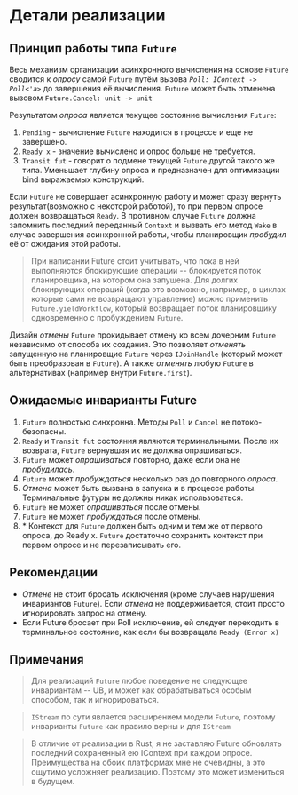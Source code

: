 # Детали реализации

## Принцип работы типа `Future`

Весь мeханизм организации асинхронного вычисления на основе `Future` сводится к *опросу*
самой `Future` путём вызова *`Poll: IContext -> Poll<'a>`* до завершения её вычисления.
`Future` может быть отменена вызовом `Future.Cancel: unit -> unit`

Результатом *опроса* является текущее состояние вычисления `Future`:
1. `Pending` - вычисление `Future` находится в процессе и еще не завершено.
2. `Ready x` - значение вычислено и опрос больше не требуется.
3. `Transit fut` - говорит о подмене текущей `Future` другой такого же типа.
   Уменьшает глубину опроса и предназначен для оптимизации bind выражаемых конструкций.

Если `Future` не совершает асинхронную работу и может сразу вернуть
результат(возможно с некоторой работой), то при первом опросе должен возвращаться `Ready`.
В противном случае `Future` должна запомнить последний переданный `Context` и вызвать его метод `Wake`
в случае завершения асинхронной работы, чтобы планировщик *пробудил* её от ожидания этой работы.

> При написании Future стоит учитывать, что пока в ней выполняются блокирующие
> операции -- блокируется поток планировщика, на котором она запушена.
> Для долгих блокирующих операций (когда это возможно, например, в циклах которые сами не возвращают управление)
> можно применить `Future.yieldWorkflow`, который возвращает поток планировщику одновременно с пробуждением `Future`.

Дизайн *отмены* `Future` прокидывает отмену ко всем дочерним `Future` независимо от способа их создания.
Это позволяет *отменять* запущенную на планировщие `Future` через `IJoinHandle` (который может быть преобразован в `Future`).
А также *отменять* любую `Future` в альтернативах (например внутри `Future.first`).

## Ожидаемые инварианты Future
1. `Future` полностью синхронна. Методы `Poll` и `Cancel` не потоко-безопасны.
2. `Ready` и `Transit fut` состояния являются терминальными.
   После их возврата, `Future` вернувшая их не должна опрашиваться.
3. `Future` может *опрашиваться* повторно, даже если она не *пробудилась*.
4. `Future` может *пробуждаться* несколько раз до повторного *опроса*.
5. *Отмена* может быть вызвана в запуска и в процессе работы. Терминальные футуры не должны никак использоваться.
6. `Future` не может *опрашиваться* после отмены.
7. `Future` не может *пробуждаться* после отмены.
8. \* Контекст для `Future` должен быть одним и тем же от первого опроса, до Ready x.
    `Future` достаточно сохранить контекст при первом опросе и не перезаписывать его.

## Рекомендации
- *Отмене* не стоит бросать исключения (кроме случаев нарушения инвариантов `Future`).
   Если *отмена* не поддерживается, стоит просто игнорировать запрос на отмену.
- Если Future бросает при Poll исключение, ей следует переходить в
   терминальное состояние, как если бы возвращала `Ready (Error x)`

## Примечания

> Для реализаций `Future` любое поведение не следующее инвариантам -- UB,
> и может как обрабатываться особым способом, так и игнорироваться.

> `IStream` по сути является расширением модели `Future`,
поэтому инварианты `Future` как правило верны и для `IStream`

> В отличие от реализации в Rust, я не заставляю Future обновлять последний сохраненный ею
> IContext при каждом опросе. Преимущества на обоих платформах мне не очевидны, а это ощутимо усложняет реализацию.
> Поэтому это может измениться в будущем.

